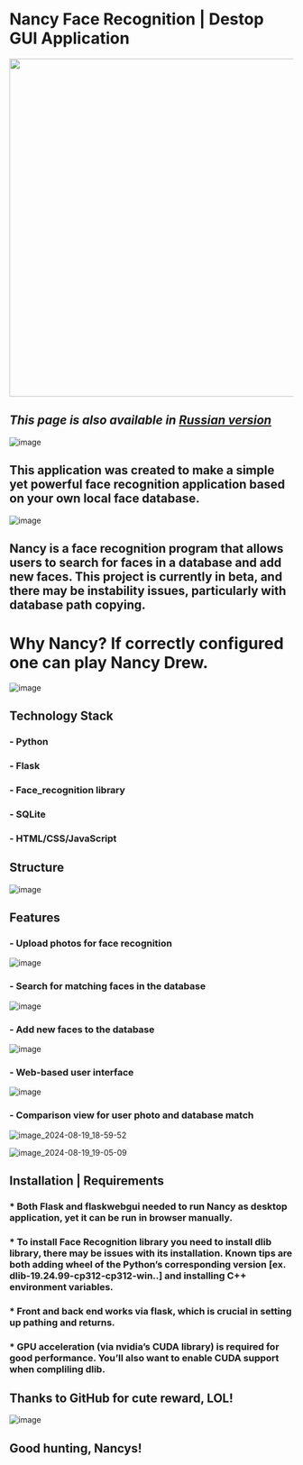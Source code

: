 # Nancy Face Recognition | Destop GUI Application 

<p align="center">
  <img width="1280 " height="600" src="https://github.com/user-attachments/assets/be9adc6d-fc12-43c3-aa93-bdae2db51f0e">
</p>

## _This page is also available in [Russian version](https://github.com/rumiantsevaa/Face_Recognition_Nancy_Database/blob/main/(ru)README.md)_

![image](https://github.com/user-attachments/assets/280f91f9-0679-4931-8d49-9c870a1255f3)


##  This application was created to make a simple yet powerful face recognition application based on your own local face database.

![image](https://github.com/user-attachments/assets/837febe0-63b2-4ee2-81de-b6d3e7b4f8d1)

##  Nancy is a face recognition program that allows users to search for faces in a database and add new faces. This project is currently in beta, and there may be instability issues, particularly with database path copying.


#  Why Nancy? If correctly configured one can play Nancy Drew.

![image](https://github.com/user-attachments/assets/2fd807ca-8923-45cc-8b74-e791aba76665)

## Technology Stack
### - Python
### - Flask
### - Face_recognition library
### - SQLite
### - HTML/CSS/JavaScript


## Structure

![image](https://github.com/user-attachments/assets/49bcde47-01fd-4a3e-a1b7-31c7d2e82599)


## Features

### - Upload photos for face recognition

![image](https://github.com/user-attachments/assets/f8fd2040-39da-4c24-a2e2-84881d9887ef)


### - Search for matching faces in the database

![image](https://github.com/user-attachments/assets/642e1788-5ef0-4fbc-b0ae-e6145706ec9a)


### - Add new faces to the database

![image](https://github.com/user-attachments/assets/97f1f1a5-ceb5-4c60-af7d-c6d20eb35baa)


### - Web-based user interface

![image](https://github.com/user-attachments/assets/b5fae918-715c-48dc-8cf3-244c4331b16f)


### - Comparison view for user photo and database match

![image_2024-08-19_18-59-52](https://github.com/user-attachments/assets/722439ef-01e5-417d-b160-4589e6728f0e)

![image_2024-08-19_19-05-09](https://github.com/user-attachments/assets/b6623e92-8025-4911-bac8-685ec35bd9de)


## Installation | Requirements

### * Both Flask and flaskwebgui needed to run Nancy as desktop application, yet it can be run in browser manually.
### * To install Face Recognition library you need to install dlib library, there may be issues with its installation. Known tips are both adding wheel of the Python’s corresponding version [ex. dlib-19.24.99-cp312-cp312-win..] and installing C++ environment variables.
### * Front and back end works via flask, which is crucial in setting up pathing and returns.
### * GPU acceleration (via nvidia’s CUDA library) is required for good performance. You’ll also want to enable CUDA support when compliling dlib.


## Thanks to GitHub for cute reward, LOL!
![image](https://github.com/user-attachments/assets/02e9c649-8461-492f-b8b3-663e5401dd9e)


## Good hunting, Nancys!

